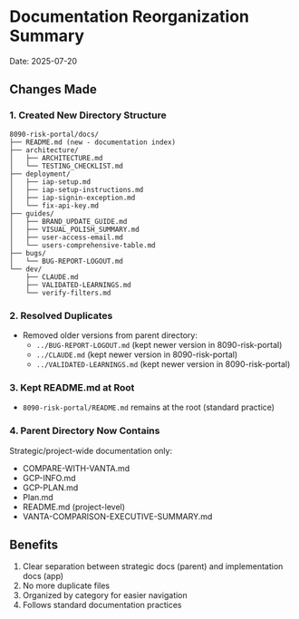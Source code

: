 # Documentation Reorganization Summary

Date: 2025-07-20

## Changes Made

### 1. Created New Directory Structure
```
8090-risk-portal/docs/
├── README.md (new - documentation index)
├── architecture/
│   ├── ARCHITECTURE.md
│   └── TESTING_CHECKLIST.md
├── deployment/
│   ├── iap-setup.md
│   ├── iap-setup-instructions.md
│   ├── iap-signin-exception.md
│   └── fix-api-key.md
├── guides/
│   ├── BRAND_UPDATE_GUIDE.md
│   ├── VISUAL_POLISH_SUMMARY.md
│   ├── user-access-email.md
│   └── users-comprehensive-table.md
├── bugs/
│   └── BUG-REPORT-LOGOUT.md
└── dev/
    ├── CLAUDE.md
    ├── VALIDATED-LEARNINGS.md
    └── verify-filters.md
```

### 2. Resolved Duplicates
- Removed older versions from parent directory:
  - `../BUG-REPORT-LOGOUT.md` (kept newer version in 8090-risk-portal)
  - `../CLAUDE.md` (kept newer version in 8090-risk-portal)
  - `../VALIDATED-LEARNINGS.md` (kept newer version in 8090-risk-portal)

### 3. Kept README.md at Root
- `8090-risk-portal/README.md` remains at the root (standard practice)

### 4. Parent Directory Now Contains
Strategic/project-wide documentation only:
- COMPARE-WITH-VANTA.md
- GCP-INFO.md
- GCP-PLAN.md
- Plan.md
- README.md (project-level)
- VANTA-COMPARISON-EXECUTIVE-SUMMARY.md

## Benefits
1. Clear separation between strategic docs (parent) and implementation docs (app)
2. No more duplicate files
3. Organized by category for easier navigation
4. Follows standard documentation practices
